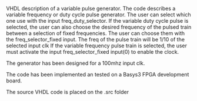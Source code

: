 VHDL description of a variable pulse generator.
The code describes a variable frequency or duty cycle pulse generator. The user can select which one use with the input freq_duty_selector.
If the variable duty cycle pulse is selected, the user can also choose the desired frequency of the pulsed train between a selection of fixed frequencies. 
The user can choose them with the freq_selector_fixed input.
The freq of the pulse train will be 1/10 of the selected input clk
If the variable frequency pulse train is selected, the user must activate the input freq_selector_fixed input(0) to enable the clock.

The generator has been designed for a 100mhz input clk.

The code has been implemented an tested on a Basys3 FPGA development board.

The source VHDL code is placed on the .src folder 

